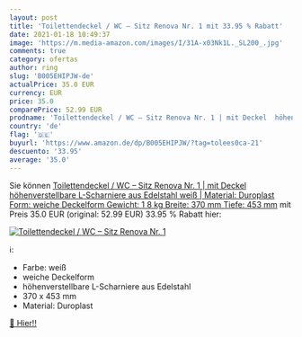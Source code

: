 ```yaml
---
layout: post
title: 'Toilettendeckel / WC – Sitz Renova Nr. 1 mit 33.95 % Rabatt'
date: 2021-01-18 10:49:37
image: 'https://m.media-amazon.com/images/I/31A-x03Nk1L._SL200_.jpg'
comments: true
category: ofertas
author: ring
slug: 'B005EHIPJW-de'
actualPrice: 35.0 EUR
currency: EUR
price: 35.0
comparePrice: 52.99 EUR
prodname: 'Toilettendeckel / WC – Sitz Renova Nr. 1 | mit Deckel  höhenverstellbare L-Scharniere aus Edelstahl  weiß | Material: Duroplast  Form: weiche Deckelform  Gewicht: 1 8 kg  Breite: 370 mm  Tiefe: 453 mm'
country: 'de'
flag: '🇩🇪'
buyurl: 'https://www.amazon.de/dp/B005EHIPJW/?tag=tolees0ca-21'
descuento: '33.95'
average: '35.0'
---
```


Sie können [Toilettendeckel / WC – Sitz Renova Nr. 1 | mit Deckel  höhenverstellbare L-Scharniere aus Edelstahl  weiß | Material: Duroplast  Form: weiche Deckelform  Gewicht: 1 8 kg  Breite: 370 mm  Tiefe: 453 mm](https://www.amazon.de/dp/B005EHIPJW/?tag=tolees0ca-21) mit Preis 35.0 EUR (original: 52.99 EUR) 33.95 % Rabatt hier:

[![Toilettendeckel / WC – Sitz Renova Nr. 1](https://m.media-amazon.com/images/I/31A-x03Nk1L._SL200_.jpg)](https://www.amazon.de/dp/B005EHIPJW/?tag=tolees0ca-21)

ℹ️:

- Farbe: weiß
- weiche Deckelform
- höhenverstellbare L-Scharniere aus Edelstahl
- 370 x 453 mm
- Material: Duroplast

[🛒 Hier!!](https://www.amazon.de/dp/B005EHIPJW/?tag=tolees0ca-21)
